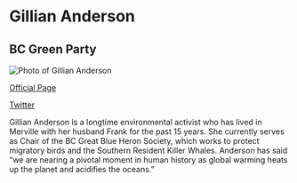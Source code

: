 # Gillian Anderson

## BC Green Party

![Photo of Gillian Anderson](images/image22.png)

[Official Page](https://www.bcgreens.ca/gillian_anderson)

[Twitter](https://twitter.com/ComoxGreens)


Gillian Anderson is a longtime environmental activist who has lived in Merville with her husband Frank for the past 15 years. She currently serves as Chair of the BC Great Blue Heron Society, which works to protect migratory birds and the Southern Resident Killer Whales. Anderson has said “we are nearing a pivotal moment in human history as global warming heats up the planet and acidifies the oceans.”
